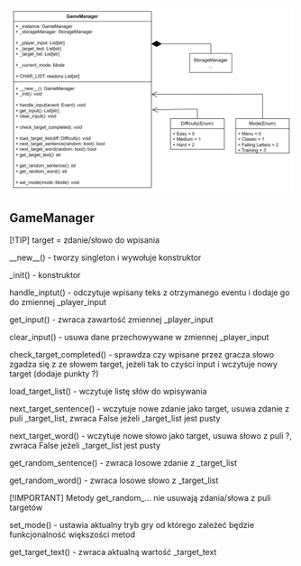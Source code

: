 ![UML](img/GameManager.png)

## GameManager

[!TIP]
target = zdanie/słowo do wpisania

\_\_new__() - tworzy singleton i wywołuje konstruktor

_init() - konstruktor 

handle_inptut() - odczytuje wpisany teks z otrzymanego eventu i dodaje go do zmiennej _player_input

get_input() - zwraca zawartość zmiennej _player_input

clear_input() - usuwa dane przechowywane w zmiennej _player_input

check_target_completed() - sprawdza czy wpisane przez gracza słowo zgadza się z ze słowem target, jeżeli tak to czyści input i wczytuje nowy target (dodaje punkty ?)

load_target_list() - wczytuje listę słów do wpisywania

next_target_sentence() - wczytuje nowe zdanie jako target, usuwa zdanie z puli _target_list, zwraca False jeżeli _target_list jest pusty

next_target_word() - wczytuje nowe słowo jako target, usuwa słowo z puli ?, zwraca False jeżeli _target_list jest pusty

get_random_sentence() - zwraca losowe zdanie z _target_list

get_random_word() - zwraca losowe słowo z _target_list

[!IMPORTANT]
Metody get_random_... nie usuwają zdania/słowa z puli targetów

set_mode() - ustawia aktualny tryb gry od którego zależeć będzie funkcjonalność większości metod 

get_target_text() - zwraca aktualną wartość _target_text